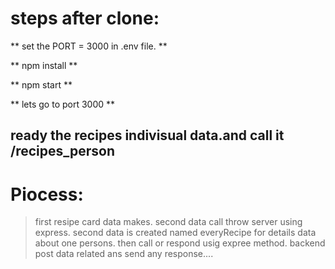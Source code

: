 # steps after clone:

** set the PORT = 3000 in .env file. **

** npm install **

** npm start **

** lets go to port 3000 **

## ready the recipes indivisual data.and call it /recipes_person

# Piocess:

> first resipe card data makes.
> second data call throw server using express.
> second data is created named everyRecipe for details data about one persons.
> then call or respond usig expree method.
> backend post data related ans send any response....
